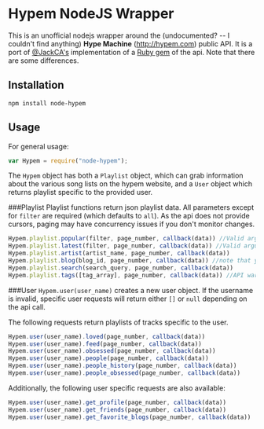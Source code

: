 # Hypem NodeJS Wrapper

This is an unofficial nodejs wrapper around the (undocumented? -- I couldn't find anything) **Hype Machine** (http://hypem.com) public API. It is a port of [@JackCA's](https://github.com/JackCA/) implementation of a [Ruby gem](https://github.com/JackCA/hypem/) of the api. Note that there are some differences.

## Installation
`npm install node-hypem`

## Usage
For general usage:
```javascript
var Hypem = require("node-hypem");
```
The `Hypem` object has both a `Playlist` object, which can grab information about the various song lists on the hypem website, and a `User` object which returns playlist specific to the provided user.

###Playlist
Playlist functions return json playlist data. All parameters except for `filter` are required (which defaults to `all`). As the api does not provide cursors, paging may have concurrency issues if you don't monitor changes.
```javascript
Hypem.playlist.popular(filter, page_number, callback(data)) //Valid arguments for filter are: all, lastweek, remix, noremix, artists, twitter`
Hypem.playlist.latest(filter, page_number, callback(data)) //Valid arguments for filter are: all, remix, noremix, us
Hypem.playlist.artist(artist_name, page_number, callback(data))
Hypem.playlist.blog(blog_id, page_number, callback(data)) //note that you need the blog id, not it's name
Hypem.playlist.search(search_query, page_number, callback(data))
Hypem.playlist.tags([tag_array], page_number, callback(data)) //API warns against using too many tags
```

###User
`Hypem.user(user_name)` creates a new user object. If the username is invalid, specific user requests will return either `[]` or `null` depending on the api call.

The following requests return playlists of tracks specific to the user.
```javascript
Hypem.user(user_name).loved(page_number, callback(data))
Hypem.user(user_name).feed(page_number, callback(data))
Hypem.user(user_name).obsessed(page_number, callback(data))
Hypem.user(user_name).people(page_number, callback(data))
Hypem.user(user_name).people_history(page_number, callback(data))
Hypem.user(user_name).people_obsessed(page_number, callback(data))
```

Additionally, the following user specific requests are also available:
```javascript
Hypem.user(user_name).get_profile(page_number, callback(data))
Hypem.user(user_name).get_friends(page_number, callback(data))
Hypem.user(user_name).get_favorite_blogs(page_number, callback(data))
```
